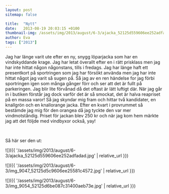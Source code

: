 ```yaml
---
layout: post
sitemap: false

title:  "Nytt"
date:   2013-08-19 20:03:15 +0100
thumbnail-img: /assets/img/2013/august/6-3/ajacka_52125d559606ee252adfadad.jpg
author: Eva
tags: ["2013"]
---
```


Jag har länge varit ute efter en ny, snygg löparjacka som har en vindskyddande krage. Jag har letat överallt efter en i rätt prisklass men jag har inte hittat någon någonstans, tills i fredags. Jag har länge haft ett presentkort på sportringen som jag har försökt använda men jag har inte hittat något jag varit så sugen på. Så jag av en ren händelse for jag förbi sportringen igen som många gånger förr och ser att det är fullt på parkeringen. Jag blir lite förvånad då det oftast är lätt luftigt där. När jag går in i butiken förstår jag dock varför det är så smockat, det är halva reapriset på en massa varor! Så jag skyndar mig fram och hittar två kandidater, en knallgrön och en knallorange jacka. Efter en kvart i provrummet så bestämde jag mig för den orangea då jag tyckte den var mer vindmotståndig. Priset för jackan blev 250 kr och när jag kom hem märkte jag att det följde med vindbyxor också, yay!




 




Så här ser den ut:

![]({{ '/assets/img/2013/august/6-3/ajacka_52125d559606ee252adfadad.jpg'  | relative_url }})

![]({{ '/assets/img/2013/august/6-3/img_9047_52125d5c9606ee25581c4572.jpg'  | relative_url }})

![]({{ '/assets/img/2013/august/6-3/img_9054_52125d6be087c31400aeb73e.jpg'  | relative_url }})

